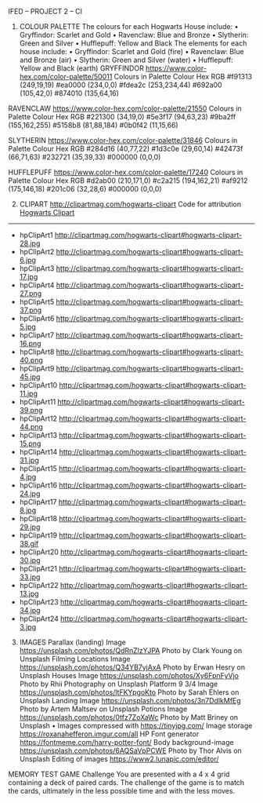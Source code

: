 IFED – PROJECT 2 – CI
1)	COLOUR PALETTE
The colours for each Hogwarts House include:
•	Gryffindor: Scarlet and Gold
•	Ravenclaw: Blue and Bronze
•	Slytherin: Green and Silver
•	Hufflepuff: Yellow and Black
The elements for each house include:
•	Gryffindor: Scarlet and Gold (fire)
•	Ravenclaw: Blue and Bronze (air)
•	Slytherin: Green and Silver (water)
•	Hufflepuff: Yellow and Black (earth)
GRYFFINDOR 
https://www.color-hex.com/color-palette/50011
Colours in Palette
Colour	Hex	RGB
	#f91313
(249,19,19)
	#ea0000
(234,0,0)
	#fdea2c
(253,234,44)
	#692a00
(105,42,0)
	#874010
(135,64,16)

RAVENCLAW 
https://www.color-hex.com/color-palette/21550 
Colours in Palette
Colour	Hex	RGB
	#221300
(34,19,0)
	#5e3f17
(94,63,23)
	#9ba2ff
(155,162,255)
	#5158b8
(81,88,184)
	#0b0f42
(11,15,66)

SLYTHERIN 
https://www.color-hex.com/color-palette/31846 
Colours in Palette
Colour	Hex	RGB
	#284d16
(40,77,22)
	#1d3c0e
(29,60,14)
	#42473f
(66,71,63)
	#232721
(35,39,33)
	#000000
(0,0,0)

HUFFLEPUFF 
https://www.color-hex.com/color-palette/17240
Colours in Palette
Colour	Hex	RGB
	#d2ab00
(210,171,0)
	#c2a215
(194,162,21)
	#af9212
(175,146,18)
	#201c06
(32,28,6)
	#000000
(0,0,0)

2)	CLIPART
http://clipartmag.com/hogwarts-clipart
Code for attribution
<a href="http://clipartmag.com/hogwarts-clipart">Hogwarts Clipart</a>
***
-	hpClipArt1
http://clipartmag.com/hogwarts-clipart#hogwarts-clipart-28.jpg
-	hpClipArt2
http://clipartmag.com/hogwarts-clipart#hogwarts-clipart-6.jpg
-	hpClipArt3
http://clipartmag.com/hogwarts-clipart#hogwarts-clipart-17.jpg
-	hpClipArt4
http://clipartmag.com/hogwarts-clipart#hogwarts-clipart-27.png
-	hpClipArt5
http://clipartmag.com/hogwarts-clipart#hogwarts-clipart-37.png
-	hpClipArt6
http://clipartmag.com/hogwarts-clipart#hogwarts-clipart-5.jpg
-	hpClipArt7
http://clipartmag.com/hogwarts-clipart#hogwarts-clipart-16.png
-	hpClipArt8
http://clipartmag.com/hogwarts-clipart#hogwarts-clipart-40.png
-	hpClipArt9
http://clipartmag.com/hogwarts-clipart#hogwarts-clipart-45.jpg
-	hpClipArt10
http://clipartmag.com/hogwarts-clipart#hogwarts-clipart-11.jpg
-	hpClipArt11
http://clipartmag.com/hogwarts-clipart#hogwarts-clipart-39.png
-	hpClipArt12
http://clipartmag.com/hogwarts-clipart#hogwarts-clipart-44.png
-	hpClipArt13
http://clipartmag.com/hogwarts-clipart#hogwarts-clipart-15.png
-	hpClipArt14
http://clipartmag.com/hogwarts-clipart#hogwarts-clipart-31.jpg
-	hpClipArt15
http://clipartmag.com/hogwarts-clipart#hogwarts-clipart-4.jpg
-	hpClipArt16
http://clipartmag.com/hogwarts-clipart#hogwarts-clipart-24.jpg
-	hpClipArt17
http://clipartmag.com/hogwarts-clipart#hogwarts-clipart-8.jpg
-	hpClipArt18
http://clipartmag.com/hogwarts-clipart#hogwarts-clipart-29.jpg
-	hpClipArt19
http://clipartmag.com/hogwarts-clipart#hogwarts-clipart-38.gif
-	hpClipArt20
http://clipartmag.com/hogwarts-clipart#hogwarts-clipart-30.jpg
-	hpClipArt21
http://clipartmag.com/hogwarts-clipart#hogwarts-clipart-33.jpg
-	hpClipArt22
http://clipartmag.com/hogwarts-clipart#hogwarts-clipart-13.jpg
-	hpClipArt23
http://clipartmag.com/hogwarts-clipart#hogwarts-clipart-34.jpg
-	hpClipArt24
http://clipartmag.com/hogwarts-clipart#hogwarts-clipart-3.jpg
3)	IMAGES
Parallax (landing) Image
https://unsplash.com/photos/QdRnZlzYJPA
Photo by Clark Young on Unsplash
Filming Locations Image
https://unsplash.com/photos/Q34YB7yjAxA
Photo by Erwan Hesry on Unsplash
Houses Image
https://unsplash.com/photos/Xy6FpnFyVjo
Photo by Rhii Photography on Unsplash
Platform 9 3/4 Image
https://unsplash.com/photos/ltFKYpgoKto
Photo by Sarah Ehlers on Unsplash
Landing Image
https://unsplash.com/photos/3n7DdlkMfEg
Photo by Artem Maltsev on Unsplash
Potions Image
https://unsplash.com/photos/0tfz7ZoXaWc
Photo by Matt Briney on Unsplash
•	Images compressed with
https://tinyjpg.com/
Image storage
https://roxanahefferon.imgur.com/all
HP Font generator
https://fontmeme.com/harry-potter-font/ 
Body background-image https://unsplash.com/photos/6AQSaVpPCWE
Photo by Thor Alvis on Unsplash
Editing of images
https://www2.lunapic.com/editor/

MEMORY TEST GAME
Challenge
You are presented with a 4 x 4 grid containing a deck of paired cards. 
The challenge of the game is to match the cards, ultimately in the less possible time and with the less moves.

